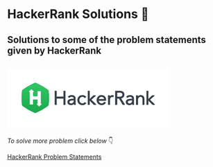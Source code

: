 # HackerRank Solutions :notebook_with_decorative_cover:

## Solutions to some of the problem statements given by HackerRank




![](https://github.com/PD606/HackerRank_Solutions/blob/master/HR.png)
---
*To solve more problem click below* :point_down: 

[HackerRank Problem Statements](https://www.hackerrank.com/domains/python)

